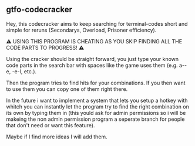 ## gtfo-codecracker

Hey, this codecracker aims to keep searching for terminal-codes short and simple for reruns (Secondarys, Overload, Prisoner efficiency).

⚠️ USING THIS PROGRAM IS CHEATING AS YOU SKIP FINDING ALL THE CODE PARTS TO PROGRESS! ⚠️

Using the cracker should be straight forward, you just type your known code parts in the search bar with spaces like the game 
uses them (e.g. a--e, -e-l, etc.).

Then the program tries to find hits for your combinations. If you then want to use them you can copy one of them right there.

In the future i want to implement a system that lets you setup a hotkey with whitch you can instantly let the program try to 
find the right combination on its own by typing them in (this yould ask for admin permissions so i will be makeing the non admin 
permission program a seperate branch for people that don't need or want this feature).

Maybe if I find more ideas I will add them.